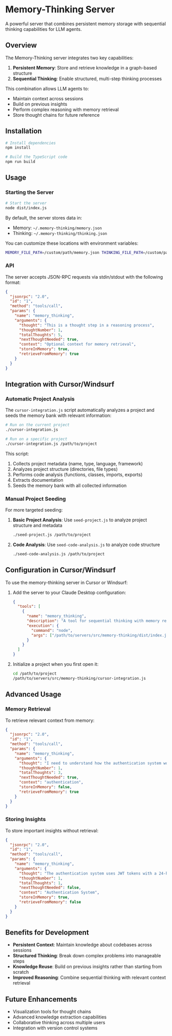 # Memory-Thinking Server

A powerful server that combines persistent memory storage with sequential thinking capabilities for LLM agents.

## Overview

The Memory-Thinking server integrates two key capabilities:
1. **Persistent Memory**: Store and retrieve knowledge in a graph-based structure
2. **Sequential Thinking**: Enable structured, multi-step thinking processes

This combination allows LLM agents to:
- Maintain context across sessions
- Build on previous insights
- Perform complex reasoning with memory retrieval
- Store thought chains for future reference

## Installation

```bash
# Install dependencies
npm install

# Build the TypeScript code
npm run build
```

## Usage

### Starting the Server

```bash
# Start the server
node dist/index.js
```

By default, the server stores data in:
- Memory: `~/.memory-thinking/memory.json`
- Thinking: `~/.memory-thinking/thinking.json`

You can customize these locations with environment variables:
```bash
MEMORY_FILE_PATH=/custom/path/memory.json THINKING_FILE_PATH=/custom/path/thinking.json node dist/index.js
```

### API

The server accepts JSON-RPC requests via stdin/stdout with the following format:

```json
{
  "jsonrpc": "2.0",
  "id": "1",
  "method": "tools/call",
  "params": {
    "name": "memory_thinking",
    "arguments": {
      "thought": "This is a thought step in a reasoning process",
      "thoughtNumber": 1,
      "totalThoughts": 5,
      "nextThoughtNeeded": true,
      "context": "Optional context for memory retrieval",
      "storeInMemory": true,
      "retrieveFromMemory": true
    }
  }
}
```

## Integration with Cursor/Windsurf

### Automatic Project Analysis

The `cursor-integration.js` script automatically analyzes a project and seeds the memory bank with relevant information:

```bash
# Run on the current project
./cursor-integration.js

# Run on a specific project
./cursor-integration.js /path/to/project
```

This script:
1. Collects project metadata (name, type, language, framework)
2. Analyzes project structure (directories, file types)
3. Performs code analysis (functions, classes, imports, exports)
4. Extracts documentation
5. Seeds the memory bank with all collected information

### Manual Project Seeding

For more targeted seeding:

1. **Basic Project Analysis**: Use `seed-project.js` to analyze project structure and metadata
   ```bash
   ./seed-project.js /path/to/project
   ```

2. **Code Analysis**: Use `seed-code-analysis.js` to analyze code structure
   ```bash
   ./seed-code-analysis.js /path/to/project
   ```

## Configuration in Cursor/Windsurf

To use the memory-thinking server in Cursor or Windsurf:

1. Add the server to your Claude Desktop configuration:
   ```json
   {
     "tools": [
       {
         "name": "memory_thinking",
         "description": "A tool for sequential thinking with memory retrieval",
         "execution": {
           "command": "node",
           "args": ["/path/to/servers/src/memory-thinking/dist/index.js"]
         }
       }
     ]
   }
   ```

2. Initialize a project when you first open it:
   ```bash
   cd /path/to/project
   /path/to/servers/src/memory-thinking/cursor-integration.js
   ```

## Advanced Usage

### Memory Retrieval

To retrieve relevant context from memory:

```json
{
  "jsonrpc": "2.0",
  "id": "1",
  "method": "tools/call",
  "params": {
    "name": "memory_thinking",
    "arguments": {
      "thought": "I need to understand how the authentication system works",
      "thoughtNumber": 1,
      "totalThoughts": 3,
      "nextThoughtNeeded": true,
      "context": "authentication",
      "storeInMemory": false,
      "retrieveFromMemory": true
    }
  }
}
```

### Storing Insights

To store important insights without retrieval:

```json
{
  "jsonrpc": "2.0",
  "id": "1",
  "method": "tools/call",
  "params": {
    "name": "memory_thinking",
    "arguments": {
      "thought": "The authentication system uses JWT tokens with a 24-hour expiration",
      "thoughtNumber": 1,
      "totalThoughts": 1,
      "nextThoughtNeeded": false,
      "context": "Authentication System",
      "storeInMemory": true,
      "retrieveFromMemory": false
    }
  }
}
```

## Benefits for Development

- **Persistent Context**: Maintain knowledge about codebases across sessions
- **Structured Thinking**: Break down complex problems into manageable steps
- **Knowledge Reuse**: Build on previous insights rather than starting from scratch
- **Improved Reasoning**: Combine sequential thinking with relevant context retrieval

## Future Enhancements

- Visualization tools for thought chains
- Advanced knowledge extraction capabilities
- Collaborative thinking across multiple users
- Integration with version control systems 